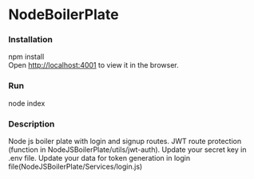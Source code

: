 # NodeBoilerPlate
### Installation
npm install <br/>
Open [http://localhost:4001](http://localhost:4001) to view it in the browser.
### Run
node index
### Description
Node js boiler plate with login and signup routes. 
JWT route protection (function in NodeJSBoilerPlate/utils/jwt-auth).
Update your secret key in .env file.
Update your data for token generation in login file(NodeJSBoilerPlate/Services/login.js)